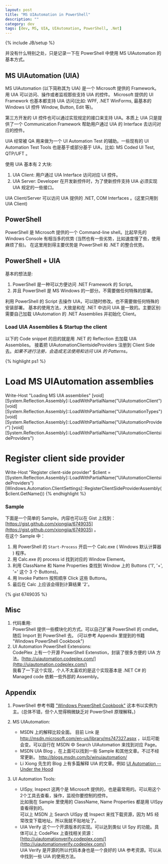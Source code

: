 ```yaml
---
layout: post
title: "MS UIAutomation in PowerShell"
description: ""
category: dev
tags: [dev, MS, UIA, UIAutomation, PowerShell, .Net]
---
```

{% include JB/setup %}

并没有什么特别之处，只是记录一下在 PowerShell 中使用 MS UIAutomation 的基本方式。

## MS UIAutomation (UIA)
MS UIAutomation (以下简称其为 UIA) 是一个 Microsoft 提供的 Framework。用 UIA 可以访问、操作或者监视那些支持 UIA 的控件。
Microsoft 提供的 UI Framework 也基本都支持 UIA 访问(比如: WPF, .NET WinForms, 最基本的 Windows UI 控件 Window, Button, Edit 等)。 

第三方开发的 UI 控件也可以通过实现规定的接口来支持 UIA。本质上 UIA 只是提供了一个 Communication Framework 帮助用户通过 UIA 的 Interface 去访问对应的控件。 

UIA 经常被 QA 用来做为一个 UI Automation Test 的辅助。一些现有的 UI Automation Test Tools 也是基于或部分基于 UIA，比如: MS Coded UI Test, QTP/UFT 。

使用 UIA 基本有 2 大块:   

1. UIA Client: 用户通过 UIA Interface 访问对应 UI 控件。  
2. UIA Server: Developer 在开发新控件时，为了使新控件支持 UIA 必须实现 UIA 规定的一些接口。

UIA Client/Server 可以访问 UIA 提供的 .NET, COM Interfaces 。(这里只用到 UIA Client)

## PowerShell 
PowerShell 是 Microsoft 提供的一个 Command-line shell。比起早先的 Windows Console 有相当多的优势 (当然也有一些劣势，比如速度慢了些，使用麻烦了些)。
在这里用到得主要优势是 PowerShell 和 .NET 的整合优势。

## PowerShell + UIA
基本的想法是:    

1. PowerShell 是一种可以方便访问 .NET Framework 的 Script。   
2. 并且 PowerShell 是 MS Windows 的一部分。不需要做任何特殊的部署。  

利用 PowerShell 的 Script 去操作 UIA，可以随时修改。也不需要做任何特殊的安装部署。 
基本的使用方法，大致是和在 .NET 中访问 UIA 是一致的。主要区别:需要自己加载 UIAutomation 的 .NET Assemblies 并初始化 Client。  

### Load UIA Assemblies & Startup the client  
以下的 Code snippet 的目的就是用 .NET 的 Reflection 去加载 UIA Assemblies。 
接着把 UIAutomationClientsideProviders 注册到 Client Side 去。*如果不进行注册，会造成无法使用和访问 UIA 的 Patterns。* 

{% highlight ps1 %}
# Load MS UIAutomation assemblies
Write-Host "Loading MS UIA assemblies"
[void][System.Reflection.Assembly]::LoadWithPartialName("UIAutomationClient")
[void][System.Reflection.Assembly]::LoadWithPartialName("UIAutomationTypes")
[void][System.Reflection.Assembly]::LoadWithPartialName("UIAutomationProvider")
[void][System.Reflection.Assembly]::LoadWithPartialName("UIAutomationClientsideProviders")

# Register client side provider
Write-Host "Register client-side provider"
$client = [System.Reflection.Assembly]::LoadWithPartialName("UIAutomationClientsideProviders")
[Windows.Automation.ClientSettings]::RegisterClientSideProviderAssembly($client.GetName())
{% endhighlight %} 

### Sample
下面是一个简单的 Sample。内容也可以在 Gist 上找到：[https://gist.github.com/xiongjia/6749035](https://gist.github.com/xiongjia/6749035) 。  
在这个 Sample 中：  

1. 用 PowerShell 的 ```Start-Process``` 开启一个 Calc.exe ( Windows 默认计算器 ) 程序。  
2. 用 Calc.exe 的 process id 找到对应的 Window Element。  
3. 利用 ClassName 和 Name Properties 查找到 Window 上的 Buttons ('1', '+', '=' 这个 3 个 Buttons)。   
4. 用 Invoke Pattern 按照顺序 Click 这些 Buttons。   
5. 最后在 Calc 上应该会得到计算结果 '2'。  

{% gist 6749035 %}

## Misc 
1. 代码重用:   
    PowerShell 提供一些模块化的方式。可以自己扩展 PowerShell 的 cmdlet。随后 Import 到 PowerShell 去。
    (可以参考 Appendix 里提到的书籍 "Windows PowerShell Cookbook")    
2. UI Automation PowerShell Extensions:  
    CodePlex 上有一个开源 PowerShell Extenstion，封装了很多方便的 UIA 方法。[http://uiautomation.codeplex.com/](http://uiautomation.codeplex.com/)    
    我看了一下这个实现，个人不太喜欢的是这个实现基本是 .NET C# 的 Managed code 依赖一些外部的 Assembly。

## Appendix 
1. PowerShell 参考书籍 ["Windows PowerShell Cookbook"](http://book.douban.com/subject/2081681/) 这本书以实例为主。(总体不错，但个人觉得稍微缺乏对 PowerShell 原理解释。)  
2. MS UIAutomation:   

    - MSDN 上的解释比较全面。 目前 Link 是 http://msdn.microsoft.com/en-us/library/ms747327.aspx ，以后可能会变。可以自行在 MSDN 中 Search UIAutomation 来找到对应 Page。   
    - MSDN UIA Blog ，在上面可以找到一些 Sample 和其他文章。不过不经常更新。 http://blogs.msdn.com/b/winuiautomation/   
    - Li Xiong 先生的 Blog 上有多篇解释 UIA 的文章。例如 [UI Automation -- Under the Hood](http://blogs.msdn.com/b/lixiong/archive/2009/12/05/ui-automation-under-the-hood.aspx)   
3. UI Automation Tools:   

    - UISpy, Inspect 这两个是 Microsoft 提供的，也是最常用的。可以用这个 2个工具去查看，操作，监视你要控制的控件。  
      比如我在 Sample 里使用的 ClassName, Name Properties 都是用 UISpy 查看得到的。  
      可以上 MSDN 上 Search UISpy 或 Inspect 来找下载资源，因为 MS 经常改变下载地址。所以我就不贴地址了。
    - UIA Verify 这个一个开源版本的实现。可以达到类似 UI Spy 的功能。具体可以上 CodePlex 上查找相关资源： [http://uiautomationverify.codeplex.com/](http://uiautomationverify.codeplex.com/)   
      UIA Verify 是开源的所以代码本身也是一个良好的 UIA 参考资源。可以从中找到一些 UIA 的使用方法。

